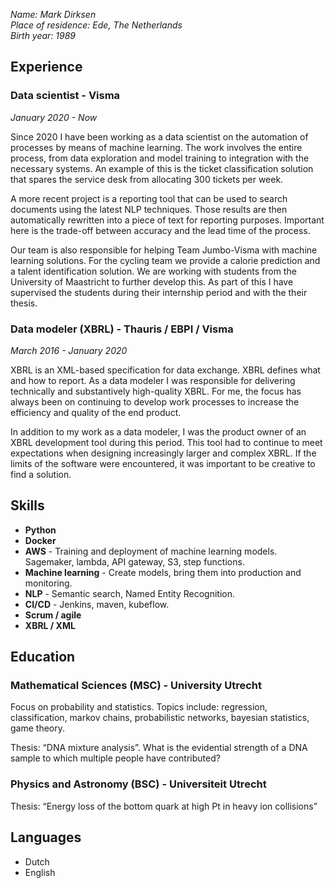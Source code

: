 _Name: Mark Dirksen  
Place of residence: Ede, The Netherlands  
Birth year: 1989_  

## Experience
### Data scientist - Visma  
_January 2020 - Now_

Since 2020 I have been working as a data scientist on the automation of processes by means of machine learning. The work involves the entire process, from data exploration and model training to integration with the necessary systems. An example of this is the ticket classification solution that spares the service desk from allocating 300 tickets per week.  

A more recent project is a reporting tool that can be used to search documents using the latest NLP techniques. Those results are then automatically rewritten into a piece of text for reporting purposes. Important here is the trade-off between accuracy and the lead time of the process.  

Our team is also responsible for helping Team Jumbo-Visma with machine learning solutions. For the cycling team we provide a calorie prediction and a talent identification solution. We are working with students from the University of Maastricht to further develop this. As part of this I have supervised the students during their internship period and with the their thesis.  

### Data modeler (XBRL) - Thauris / EBPI / Visma  
_March 2016 - January 2020_

XBRL is an XML-based specification for data exchange. XBRL defines what and how to report. As a data modeler I was responsible for delivering technically and substantively high-quality XBRL. For me, the focus has always been on continuing to develop work processes to increase the efficiency and quality of the end product.  

In addition to my work as a data modeler, I was the product owner of an XBRL development tool during this period. This tool had to continue to meet expectations when designing increasingly larger and complex XBRL. If the limits of the software were encountered, it was important to be creative to find a solution.  

## Skills
- **Python**  
- **Docker**  
- **AWS** - Training and deployment of machine learning models. Sagemaker, lambda, API gateway, S3, step functions.
- **Machine learning** - Create models, bring them into production and monitoring.
- **NLP** - Semantic search, Named Entity Recognition.
- **CI/CD** - Jenkins, maven, kubeflow. 
- **Scrum / agile**  
- **XBRL / XML**

## Education
### Mathematical Sciences (MSC) - University Utrecht
Focus on probability and statistics. Topics include: regression, classification, markov chains, probabilistic networks, bayesian statistics, game theory.  

Thesis: “DNA mixture analysis”. What is the evidential strength of a DNA sample to which multiple people have contributed?

### Physics and Astronomy (BSC) - Universiteit Utrecht
Thesis: “Energy loss of the bottom quark at high Pt in heavy ion collisions” 

## Languages
- Dutch  
- English  
